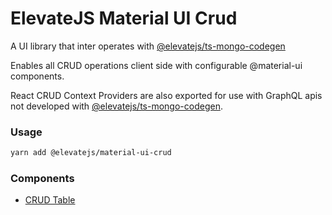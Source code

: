 # ElevateJS Material UI Crud

A UI library that inter operates with [@elevatejs/ts-mongo-codegen](https://elevatejs.com/blog/ts-mongo-codegen/)

Enables all CRUD operations client side with configurable @material-ui components.

React CRUD Context Providers are also exported for use with GraphQL apis not developed with [@elevatejs/ts-mongo-codegen](https://elevatejs.com/blog/ts-mongo-codegen/).

### Usage

```bash
yarn add @elevatejs/material-ui-crud
```

### Components

- [CRUD Table](/src/components/Crud/CrudTableReadme.md)
